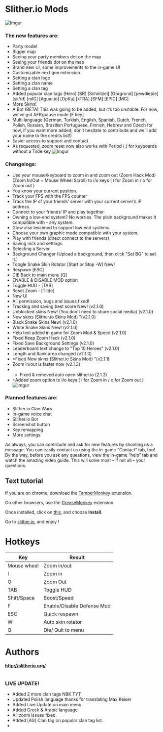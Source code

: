 # Slither.io Mods
![Imgur](https://i.imgur.com/if0HPxq.png)
### The new features are:
- Party mode!
- Bigger map
- Seeing your party members dot on the map
- Seeing your friends dot on the map
- Brand new UI, some improvements to the in-game UI
- Customizable next gen extension.
- Setting a clan logo
- Setting a clan name
- Setting a clan tag
- Added popular clan tags [Hero] [SR] [Schnitzel] [Gorgrond] [pewdiepie] [skYd] [mlG] [Aguar.io] [OpKa] [xTRA] [SFM] [EPIC] [MG]
- More Skins!
- A Bot (BETA) This was going to be added, but it’s too unstable. For now, we’ve got AFK/pause mode [F key]
- Multi language (German, Turkish, English, Spanish, Dutch, French, Polish, Russian, Brazilian Portuguese, Finnish, Hebrew and Czech for now, if you want more added, don’t hesitate to contribute and we’ll add your name to the credits list!)
- Easier access to support and contact
- As requested, zoom reset now also works with Period (.) for keyboards without a Tilde key
![Imgur](https://i.imgur.com/BOy1GgN.png)

### Changelogs:
- Use your mouse/keyboard to zoom in and zoom out (Zoom Hack Mod) (Zoom In/Out = Mouse Wheel Scroll) to i/o keys ( i for Zoom in / o for Zoom out )
- You know your current position.
- Track your FPS with the FPS counter
- Track the IP of your friends’ server with your current server’s IP address.
- Connect to your friends’ IP and play together.
- Owning a low-end system? No worries. The plain background makes it compatible with - any system.
- Glow also lessened to support low end systems.
- Choose your own graphic mode compatible with your system.
- Play with friends (direct connect to the servers)
- Saving nick and settings.
- Selecting a Server.
- Background Changer (Upload a background, then click "Set BG" to set it.)
- Toogle Snake Skin Rotator [Start or Stop -W] New!
- Respawn [ESC]
- DIE Back to main menu [Q]
- ENABLE & DISABLE MOD option
- Toggle HUD - [TAB]
- Reset Zoom - [Tilde]
- New UI
- All permission, bugs and issues fixed!
- Tracking and saving best score New! (v2.1.0)
- Unblocked skins New! (You don't need to share social media) (v2.1.0)
- New skins (Slither.io Skins Mod) "(v2.1.0)
- Black Snake Skins New! (v2.1.0)
- White Snake Skins New! (v2.1.0)
- Help text added in game for Zoom Mod & Speed (v2.1.0)
- Fixed Keep Zoom Hack (v2.1.0)
- Fixed Save Background Settings (v2.1.0)
- Leaderboard text change to "Top 10 Heroes" (v2.1.0)
- Length and Rank area changed (v2.1.0)
- *Fixed New skins (Slither.io Skins Mod) "(v2.1.1)
- Zoom in/out is faster now (v2.1.2)
- * Fixed & removed auto open slither.io (2.1.3)
- +Added zoom option to i/o keys ( i for Zoom in / o for Zoom out )
 ![Imgur](https://i.imgur.com/t6Zd5Pv.png)

### Planned features are:
- Slither.io Clan Wars
- In-game voice chat
- Slither.io Bot
- Screenshot button
- Key remapping
- More settings

As always, you can contribute and ask for new features by shooting us a message. You can easily contact us using the in-game “Contact” tab, too! By the way, before you ask any questions, view the in-game “help” tab and watch the amazing video guide. This will solve most – if not all – your questions.

## Text tutorial
If you are on chrome, download the [TamperMonkey](https://chrome.google.com/webstore/detail/tampermonkey/dhdgffkkebhmkfjojejmpbldmpobfkfo?hl=en) extension.

On other browsers, use the [GreaseMonkey](https://addons.mozilla.org/en-GB/firefox/addon/greasemonkey/) extension.

Once installed, click on [this](https://github.com/Slitherio-Org/Slither.io-Mods/raw/master/SlitherioMods.user.js), and choose **Install**.

Go to [slither.io](http://slither.io/), and enjoy !

# Hotkeys

Key | Result
---|---
Mouse wheel | Zoom in/out
I | Zoom in
O | Zoom Out
TAB  | Toggle HUD
Shift/Space | Boost/Speed
F | Enable/Disable Defense Mod
ESC | Quick respawn
W | Auto skin rotator
Q | Die/ Quit to menu

# Authors 
**http://slitherio.org/**

#  

### LIVE UPDATE!
- Added 2 more clan tags NBK TYT
- Updated Polish language thanks for translating Max Keiser 
- Added Live Update on main menu
- Added Greek & Arabic language
- All zoom issues fixed.
- Added [AG] Clan tag on popular clan tag list.
- 
